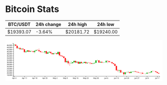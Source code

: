 # Bitcoin Stats

BTC/USDT|24h change|24h high|24h low|
|---|---|---|---|
|$19393.07|-3.64%|$20181.72|$19240.00|

<img src="./chart.svg">
